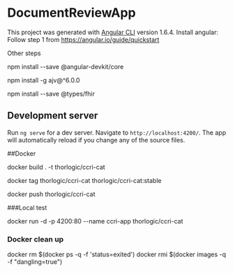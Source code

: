 # DocumentReviewApp

This project was generated with [Angular CLI](https://github.com/angular/angular-cli) version 1.6.4.
Install angular: Follow step 1 from https://angular.io/guide/quickstart

Other steps 

npm install --save @angular-devkit/core

npm install -g ajv@^6.0.0

npm install --save @types/fhir


## Development server

Run `ng serve` for a dev server. Navigate to `http://localhost:4200/`. The app will automatically reload if you change any of the source files.

##Docker 


docker build . -t thorlogic/ccri-cat

docker tag thorlogic/ccri-cat thorlogic/ccri-cat:stable

docker push thorlogic/ccri-cat

###Local test 

docker run -d -p 4200:80 --name ccri-app thorlogic/ccri-cat 

### Docker clean up

docker rm $(docker ps -q -f 'status=exited')
docker rmi $(docker images -q -f "dangling=true")